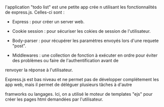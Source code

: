 l'application "todo list" est une petite app crée n utilisant les fonctionnalités de express.js. Celles-ci sont :
  
  - Express : pour créer un server web.
  
  - Cookie session : pour sécuriser les cokies de session de l'utilisateur.
  
  - Body-parser : pour récupérer les paramètres envoyés lors d'une requete "post".
  
  - Middlewares : une collection de fonction à exécuter en ordre pour éviter des problèmes ou faire de l'authentification avant de 
  
  renvoyer la réponse à l'utilisateur.


Express.js est bas niveau et ne permet pas de développer complétement les app web, mais il permet de déléguer plusieurs tâches à d'autre 

framworks ou langages. Ici, on a utilisé le moteur de templates "ejs" pour créer les pages html demandées par l'utilisateur.
